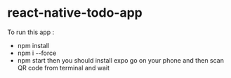 # react-native-todo-app
To run this app :
 - npm install
 - npm i --force
 - npm start
then you should install expo go on your phone and then scan QR code from terminal and wait
